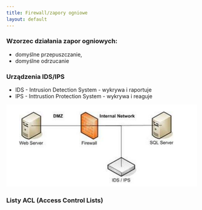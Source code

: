 ```yaml
---
title: Firewall/zapory ogniowe
layout: default
---
```


### Wzorzec działania zapor ogniowych:
- domyślne przepuszczanie, 
- domyślne odrzucanie 

### Urządzenia IDS/IPS
- IDS - Intrusion Detection System - wykrywa i raportuje  
- IPS - Inttrustion Protection System - wykrywa i reaguje 

![Urządzenia IDS/IPS](images/devices,ids,ips.png)

### Listy ACL (Access Control Lists)
